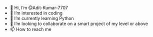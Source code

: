 - 👋 Hi, I’m @Adit-Kumar-7707
- 👀 I’m interested in coding
- 🌱 I’m currently learning Python
- 💞️ I’m looking to collaborate on a smart project of my level or above
- 📫 How to reach me 

<!---
Adit-Kumar-7707/Adit-Kumar-7707 is a ✨ special ✨ repository because its `README.md` (this file) appears on your GitHub profile.
You can click the Preview link to take a look at your changes.
--->
